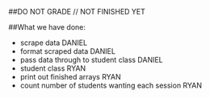 ##DO NOT GRADE // NOT FINISHED YET

##What we have done:
 - scrape data DANIEL
 - format scraped data DANIEL
 - pass data through to student class DANIEL
 - student class RYAN
 - print out finished arrays RYAN
 - count number of students wanting each session RYAN

